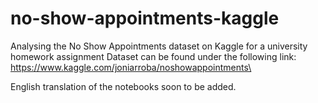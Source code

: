 # no-show-appointments-kaggle
Analysing the No Show Appointments dataset on Kaggle for a university homework assignment 
Dataset can be found under the following link: https://www.kaggle.com/joniarroba/noshowappointments\

English translation of the notebooks soon to be added.
